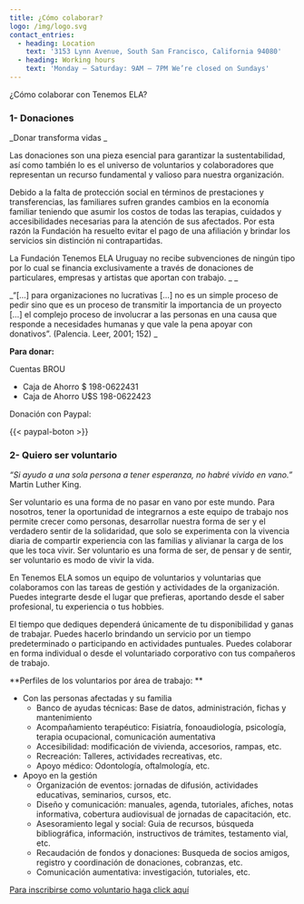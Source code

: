 ```yaml
---
title: ¿Cómo colaborar?
logo: /img/logo.svg
contact_entries:
  - heading: Location
    text: '3153 Lynn Avenue, South San Francisco, California 94080'
  - heading: Working hours
    text: 'Monday – Saturday: 9AM – 7PM We’re closed on Sundays'
---
```

¿Cómo colaborar con Tenemos ELA?

<h3 class="f4 b lh-title mb2">1- Donaciones</h3>

_Donar transforma vidas
_

Las donaciones son una pieza esencial para garantizar la sustentabilidad, así como también lo es el universo de voluntarios y colaboradores que representan un recurso fundamental y valioso para nuestra organización. 

Debido a la falta de protección social en términos de prestaciones y transferencias, las familiares sufren grandes cambios en la economía familiar teniendo que asumir los costos de todas las terapias, cuidados y accesibilidades necesarias para la atención de sus afectados. Por esta razón la Fundación ha resuelto evitar el pago de una afiliación y brindar los servicios sin distinción ni contrapartidas.

La Fundación Tenemos ELA Uruguay no recibe subvenciones de ningún tipo por lo cual se financia exclusivamente a través de donaciones de particulares, empresas y artistas que aportan con trabajo. \_
\_

_“\[…] para organizaciones no lucrativas \[…] no es un simple proceso de pedir sino que es un proceso de transmitir la importancia de un proyecto \[…] el complejo proceso de involucrar a las personas en una causa que responde a necesidades humanas y que vale la pena apoyar con donativos”.
 (Palencia. Leer, 2001; 152)
_

**Para donar:** 

Cuentas BROU  

* Caja de Ahorro $ 198-0622431
* Caja de Ahorro U$S 198-0622423

Donación con Paypal: 

{{< paypal-boton >}}

<h3 class="f4 b lh-title mb2">2- Quiero ser voluntario</h3>

_“Si ayudo a una sola persona a tener esperanza, no habré vivido en vano.”_ Martin Luther King. 

Ser voluntario es una forma de no pasar en vano por este mundo. Para nosotros, tener la oportunidad de integrarnos a este equipo de trabajo nos permite crecer como personas, desarrollar nuestra forma de ser y el verdadero sentir de la solidaridad, que solo se experimenta con la vivencia diaria de compartir experiencia con las familias y alivianar la carga de los que les toca vivir. Ser voluntario es una forma de ser, de pensar y de sentir, ser voluntario es modo de vivir la vida. 

En Tenemos ELA somos un equipo de voluntarios y voluntarias que colaboramos con las tareas de gestión y actividades de la organización. Puedes integrarte desde el lugar que prefieras, aportando desde el saber profesional, tu experiencia o tus hobbies. 

El tiempo que dediques dependerá únicamente de tu disponibilidad y ganas de trabajar. Puedes hacerlo brindando un servicio por un tiempo predeterminado o participando en actividades puntuales. Puedes colaborar en forma individual o desde el voluntariado corporativo con tus compañeros de trabajo. 

**Perfiles de los voluntarios por área de trabajo: **

* Con las personas afectadas 
  y su familia
  * Banco de ayudas técnicas: Base de datos, administración, fichas y mantenimiento
  * Acompañamiento terapéutico: Fisiatría, fonoaudiología, psicología, terapia ocupacional, comunicación aumentativa
  * Accesibilidad: modificación de vivienda, accesorios, rampas, etc.
  * Recreación: Talleres, actividades recreativas, etc.
  * Apoyo médico: Odontología, oftalmología, etc.
* Apoyo en la gestión
  * Organización de eventos: jornadas de difusión, actividades educativas, seminarios, cursos, etc.
  * Diseño y comunicación: manuales, agenda, tutoriales, afiches, notas informativa, cobertura audiovisual de jornadas de capacitación, etc.
  * Asesoramiento legal y social: Guia de recursos, búsqueda bibliográfica, información, instructivos de trámites, testamento vial, etc.
  * Recaudación de fondos y donaciones: Busqueda de socios amigos, registro y coordinación de donaciones, cobranzas, etc.
  * Comunicación aumentativa: investigación, tutoriales, etc.

[Para inscribirse como voluntario haga click aquí](https://docs.google.com/forms/d/e/1FAIpQLSfyqxf03Y8zr7t6mptfIJCWzTIMKkl7S_BYDIWhyJJ5w033Bg/viewform)
